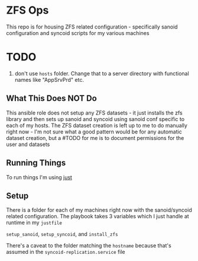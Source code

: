 # ZFS Ops

This repo is for housing ZFS related configuration - specifically sanoid configuration and syncoid scripts for my various machines

# TODO

1. don't use `hosts` folder. Change that to a server directory with functional names like "AppSrvPrd" etc.

## What This Does NOT Do

This ansible role does not setup any ZFS datasets - it just installs the zfs library and then sets up sanoid and syncoid using sanoid conf specific to each of my hosts. The ZFS dataset creation is left up to me to do manually right now - I'm not sure what a good pattern would be for any automatic dataset creation, but a #TODO for me is to document permissions for the user and datasets

## Running Things

To run things I'm using [just](https://github.com/casey/just)

## Setup

There is a folder for each of my machines right now with the sanoid/syncoid related configuration. The playbook takes 3 variables which I just handle at runtime in my `justfile`

`setup_sanoid`, `setup_syncoid`, and `install_zfs`

There's a caveat to the folder matching the `hostname` because that's assumed in the `syncoid-replication.service` file
